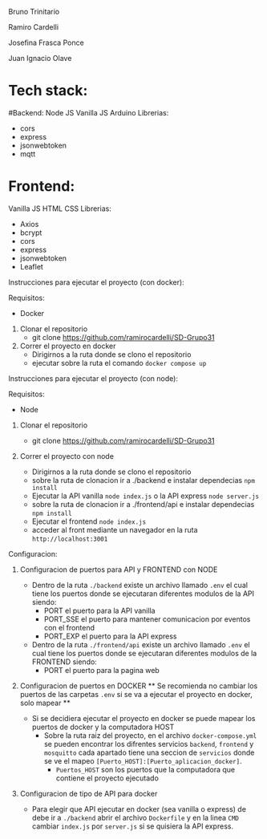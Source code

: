 Bruno Trinitario

Ramiro Cardelli

Josefina Frasca Ponce

Juan Ignacio Olave

# Tech stack:

#Backend:
Node JS
Vanilla JS
Arduino
Librerias:

- cors
- express
- jsonwebtoken
- mqtt

# Frontend:

Vanilla JS
HTML
CSS
Librerias:

- Axios
- bcrypt
- cors
- express
- jsonwebtoken
- Leaflet

Instrucciones para ejecutar el proyecto (con docker):

Requisitos:

- Docker

1. Clonar el repositorio
   - git clone https://github.com/ramirocardelli/SD-Grupo31
2. Correr el proyecto en docker
   - Dirigirnos a la ruta donde se clono el repositorio
   - ejecutar sobre la ruta el comando `docker compose up`

Instrucciones para ejecutar el proyecto (con node):

Requisitos:

- Node

1. Clonar el repositorio
   - git clone https://github.com/ramirocardelli/SD-Grupo31

2. Correr el proyecto con node
   - Dirigirnos a la ruta donde se clono el repositorio
   - sobre la ruta de clonacion ir a ./backend e instalar dependecias `npm install`
   - Ejecutar la API vanilla `node index.js` o la API express `node server.js`
   - sobre la ruta de clonacion ir a ./frontend/api e instalar dependecias `npm install`
   - Ejecutar el frontend `node index.js`
   - acceder al front mediante un navegador en la ruta `http://localhost:3001`

Configuracion:
1. Configuracion de puertos para API y FRONTEND con NODE
   - Dentro de la ruta `./backend` existe un archivo llamado `.env` el cual tiene los puertos donde se ejecutaran diferentes modulos de la API siendo:
      - PORT el puerto para la API vanilla
      - PORT_SSE el puerto para mantener comunicacion por eventos con el frontend
      - PORT_EXP el puerto para la API express
   - Dentro  de la ruta `./frontend/api` existe un archivo llamado `.env` el cual tiene los puertos donde se ejecutaran diferentes modulos de la FRONTEND siendo:
      - PORT el puerto para la pagina web

2. Configuracion de puertos en DOCKER 
   ** Se recomienda no cambiar los puertos de las carpetas `.env` si se va a ejecutar el proyecto en docker, solo mapear **
   - Si se decidiera ejecutar el proyecto en docker se puede mapear los puertos de docker y la computadora HOST
      - Sobre la ruta raiz del proyecto, en el archivo `docker-compose.yml` se pueden encontrar los difrentes servicios `backend`, `frontend` y `mosquitto` cada apartado tiene una seccion de `servicios` donde se ve el mapeo `[Puerto_HOST]:[Puerto_aplicacion_docker]`.
         - `Puertos_HOST` son los puertos que la computadora que contiene el proyecto ejecutado 
3. Configuracion de tipo de API para docker
   - Para elegir que API ejecutar en docker (sea vanilla o express) de debe ir a `./backend` abrir el archivo `Dockerfile` y en la linea `CMD` cambiar `index.js` por `server.js` si se quisiera la API express.